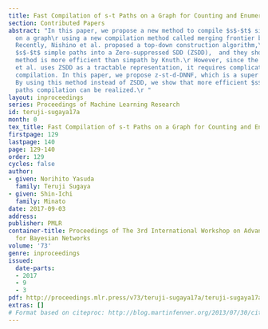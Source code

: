 ```yaml
---
title: Fast Compilation of s-t Paths on a Graph for Counting and Enumeration
section: Contributed Papers
abstract: "In this paper, we propose a new method to compile $s$-$t$ simple paths
  on a graph\r using a new compilation method called merging frontier based search.
  Recently, Nishino et al. proposed a top-down construction algorithm,\r which compiles
  $s$-$t$ simple paths into a Zero-suppressed SDD (ZSDD),  and they showed that this
  method is more efficient than simpath by Knuth.\r However, since the method of Nishino
  et al. uses ZSDD as a tractable representation, it requires complicated steps for
  compilation. In this paper, we propose z-st-d-DNNF, which is a super set of ZSDD.\r
  By using this method instead of ZSDD, we show that more efficient $s$-$t$ simple
  paths compilation can be realized.\r "
layout: inproceedings
series: Proceedings of Machine Learning Research
id: teruji-sugaya17a
month: 0
tex_title: Fast Compilation of s-t Paths on a Graph for Counting and Enumeration
firstpage: 129
lastpage: 140
page: 129-140
order: 129
cycles: false
author:
- given: Norihito Yasuda
  family: Teruji Sugaya
- given: Shin-Ichi
  family: Minato
date: 2017-09-03
address: 
publisher: PMLR
container-title: Proceedings of The 3rd International Workshop on Advanced Methodologies
  for Bayesian Networks
volume: '73'
genre: inproceedings
issued:
  date-parts:
  - 2017
  - 9
  - 3
pdf: http://proceedings.mlr.press/v73/teruji-sugaya17a/teruji-sugaya17a.pdf
extras: []
# Format based on citeproc: http://blog.martinfenner.org/2013/07/30/citeproc-yaml-for-bibliographies/
---
```


